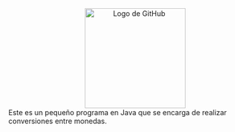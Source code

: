 
<div align="center">
    <img src="https://github.com/user-attachments/assets/8ab93467-990f-48b2-a2e3-44aa08b79861" alt="Logo de GitHub" width="200">
</div>
Este es un pequeño programa en Java que se encarga de realizar conversiones entre monedas.
